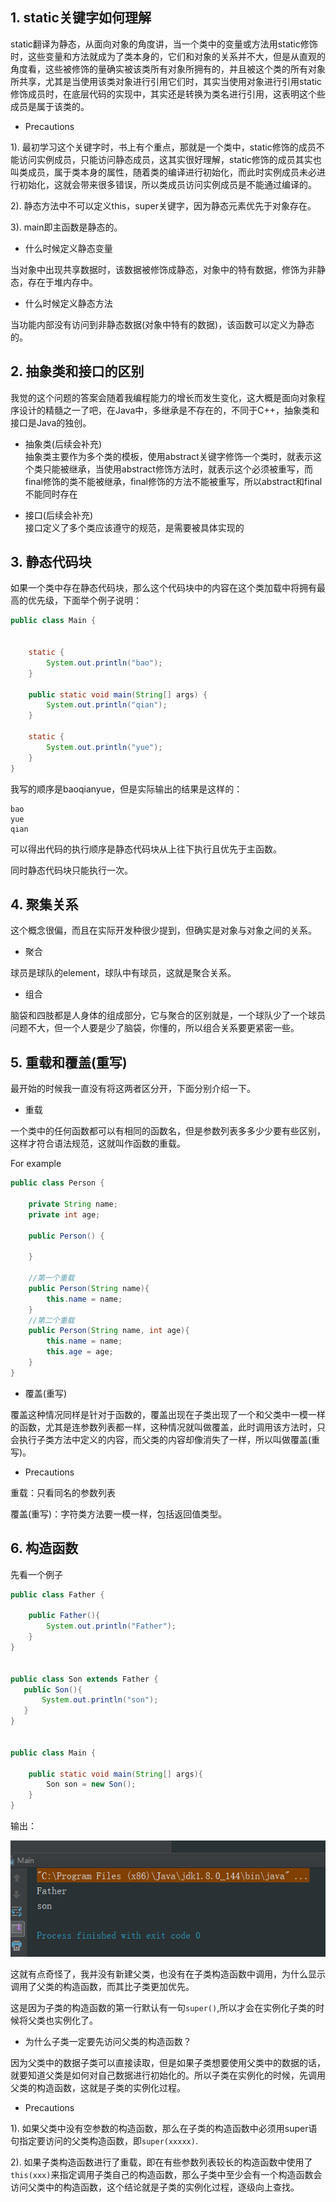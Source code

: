 ## 1. static关键字如何理解        
static翻译为静态，从面向对象的角度讲，当一个类中的变量或方法用static修饰时，这些变量和方法就成为了类本身的，它们和对象的关系并不大，但是从直观的角度看，这些被修饰的量确实被该类所有对象所拥有的，并且被这个类的所有对象所共享，尤其是当使用该类对象进行引用它们时，其实当使用对象进行引用static修饰成员时，在底层代码的实现中，其实还是转换为类名进行引用，这表明这个些成员是属于该类的。     

* Precautions         

1). 最初学习这个关键字时，书上有个重点，那就是一个类中，static修饰的成员不能访问实例成员，只能访问静态成员，这其实很好理解，static修饰的成员其实也叫类成员，属于类本身的属性，随着类的编译进行初始化，而此时实例成员未必进行初始化，这就会带来很多错误，所以类成员访问实例成员是不能通过编译的。           

2). 静态方法中不可以定义this，super关键字，因为静态元素优先于对象存在。           

3). main即主函数是静态的。         

* 什么时候定义静态变量           

当对象中出现共享数据时，该数据被修饰成静态，对象中的特有数据，修饰为非静态，存在于堆内存中。       

* 什么时候定义静态方法      

当功能内部没有访问到非静态数据(对象中特有的数据)，该函数可以定义为静态的。          

## 2. 抽象类和接口的区别     
我觉的这个问题的答案会随着我编程能力的增长而发生变化，这大概是面向对象程序设计的精髓之一了吧，在Java中，多继承是不存在的，不同于C++，抽象类和接口是Java的独创。    
* 抽象类(后续会补充)              
抽象类主要作为多个类的模板，使用abstract关键字修饰一个类时，就表示这个类只能被继承，当使用abstract修饰方法时，就表示这个必须被重写，而final修饰的类不能被继承，final修饰的方法不能被重写，所以abstract和final不能同时存在      

* 接口(后续会补充)         
接口定义了多个类应该遵守的规范，是需要被具体实现的         


## 3. 静态代码块          

如果一个类中存在静态代码块，那么这个代码块中的内容在这个类加载中将拥有最高的优先级，下面举个例子说明：         

```Java
public class Main {


    static {
        System.out.println("bao");
    }

    public static void main(String[] args) {
        System.out.println("qian");
    }

    static {
        System.out.println("yue");
    }
}
```       

我写的顺序是baoqianyue，但是实际输出的结果是这样的：        

```
bao
yue
qian
```      

可以得出代码的执行顺序是静态代码块从上往下执行且优先于主函数。        

同时静态代码块只能执行一次。            

## 4. 聚集关系         

这个概念很偏，而且在实际开发种很少提到，但确实是对象与对象之间的关系。             

* 聚合           

球员是球队的element，球队中有球员，这就是聚合关系。           

* 组合      

脑袋和四肢都是人身体的组成部分，它与聚合的区别就是，一个球队少了一个球员问题不大，但一个人要是少了脑袋，你懂的，所以组合关系要更紧密一些。         

## 5. 重载和覆盖(重写)                 

最开始的时候我一直没有将这两者区分开，下面分别介绍一下。                  

* 重载               

一个类中的任何函数都可以有相同的函数名，但是参数列表多多少少要有些区别，这样才符合语法规范，这就叫作函数的重载。      

For example  

```Java
public class Person {

    private String name;
    private int age;    

    public Person() {

    }

    //第一个重载  
    public Person(String name){
        this.name = name;
    }
    //第二个重载
    public Person(String name, int age){
        this.name = name;
        this.age = age;
    }
}
```          

* 覆盖(重写)         

覆盖这种情况同样是针对于函数的，覆盖出现在子类出现了一个和父类中一模一样的函数，尤其是连参数列表都一样，这种情况就叫做覆盖，此时调用该方法时，只会执行子类方法中定义的内容，而父类的内容却像消失了一样，所以叫做覆盖(重写)。       


* Precautions        

重载：只看同名的参数列表     

覆盖(重写)：字符类方法要一模一样，包括返回值类型。         

## 6. 构造函数      

先看一个例子      

```Java
public class Father {

    public Father(){
        System.out.println("Father");
    }
}


public class Son extends Father {
   public Son(){
       System.out.println("son");
   }
}


public class Main {

    public static void main(String[] args){
        Son son = new Son();
    }
}
```      

输出：     

![](../image/javagouzao.png)    

这就有点奇怪了，我并没有新建父类，也没有在子类构造函数中调用，为什么显示调用了父类的构造函数，而其比子类更加优先。        

这是因为子类的构造函数的第一行默认有一句```super()```,所以才会在实例化子类的时候将父类也实例化了。       


* 为什么子类一定要先访问父类的构造函数？      

因为父类中的数据子类可以直接读取，但是如果子类想要使用父类中的数据的话，就要知道父类是如何对自己数据进行初始化的。所以子类在实例化的时候，先调用父类的构造函数，这就是子类的实例化过程。       

* Precautions         

1). 如果父类中没有空参数的构造函数，那么在子类的构造函数中必须用super语句指定要访问的父类构造函数，即```super(xxxxx)```.      

2). 如果子类构造函数进行了重载，即在有些参数列表较长的构造函数中使用了```this(xxx)```来指定调用子类自己的构造函数，那么子类中至少会有一个构造函数会访问父类中的构造函数，这个结论就是子类的实例化过程，逐级向上查找。     
